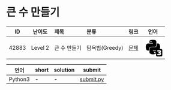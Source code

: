 # 큰 수 만들기

| ID | 난이도 | 제목 | 분류 | 링크 | 언어 |
| -- | ---- | :-- | :-- | --- | --- |
| 42883 | Level 2 | 큰 수 만들기 | 탐욕법(Greedy) | [문제](https://programmers.co.kr/learn/courses/30/lessons/42883) | [![python3](/assets/python3.svg)](submit.py) |

| 언어 | short | solution | submit |
| --- | ----- | -------- | ------ |
| Python3 | - | - | [submit.py](submit.py) |
